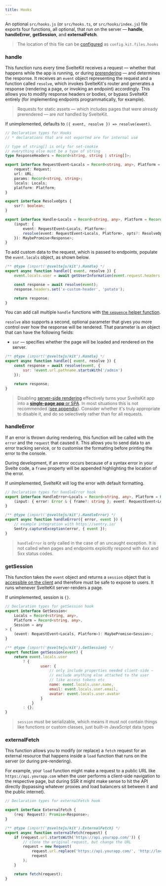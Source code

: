 ```yaml
---
title: Hooks
---
```


An optional `src/hooks.js` (or `src/hooks.ts`, or `src/hooks/index.js`) file exports four functions, all optional, that run on the server — **handle**, **handleError**, **getSession**, and **externalFetch**.

> The location of this file can be [configured](#configuration) as `config.kit.files.hooks`

### handle

This function runs every time SvelteKit receives a request — whether that happens while the app is running, or during [prerendering](#page-options-prerender) — and determines the response. It receives an `event` object representing the request and a function called `resolve`, which invokes SvelteKit's router and generates a response (rendering a page, or invoking an endpoint) accordingly. This allows you to modify response headers or bodies, or bypass SvelteKit entirely (for implementing endpoints programmatically, for example).

> Requests for static assets — which includes pages that were already prerendered — are _not_ handled by SvelteKit.

If unimplemented, defaults to `({ event, resolve }) => resolve(event)`.

```ts
// Declaration types for Hooks
// * declarations that are not exported are for internal use

// type of string[] is only for set-cookie
// everything else must be a type of string
type ResponseHeaders = Record<string, string | string[]>;

export interface RequestEvent<Locals = Record<string, any>, Platform = Record<string, any>> {
	request: Request;
	url: URL;
	params: Record<string, string>;
	locals: Locals;
	platform: Platform;
}

export interface ResolveOpts {
	ssr?: boolean;
}

export interface Handle<Locals = Record<string, any>, Platform = Record<string, any>> {
	(input: {
		event: RequestEvent<Locals, Platform>;
		resolve(event: RequestEvent<Locals, Platform>, opts?: ResolveOpts): MaybePromise<Response>;
	}): MaybePromise<Response>;
}
```

To add custom data to the request, which is passed to endpoints, populate the `event.locals` object, as shown below.

```js
/** @type {import('@sveltejs/kit').Handle} */
export async function handle({ event, resolve }) {
	event.locals.user = await getUserInformation(event.request.headers.get('cookie'));

	const response = await resolve(event);
	response.headers.set('x-custom-header', 'potato');

	return response;
}
```

You can add call multiple `handle` functions with [the `sequence` helper function](#modules-sveltejs-kit-hooks).

`resolve` also supports a second, optional parameter that gives you more control over how the response will be rendered. That parameter is an object that can have the following fields:

- `ssr` — specifies whether the page will be loaded and rendered on the server.

```js
/** @type {import('@sveltejs/kit').Handle} */
export async function handle({ event, resolve }) {
	const response = await resolve(event, {
		ssr: !event.url.pathname.startsWith('/admin')
	});

	return response;
}
```

> Disabling [server-side rendering](#appendix-ssr) effectively turns your SvelteKit app into a [**single-page app** or SPA](#appendix-csr-and-spa). In most situations this is not recommended ([see appendix](#appendix-ssr)). Consider whether it's truly appropriate to disable it, and do so selectively rather than for all requests.

### handleError

If an error is thrown during rendering, this function will be called with the `error` and the `request` that caused it. This allows you to send data to an error tracking service, or to customise the formatting before printing the error to the console.

During development, if an error occurs because of a syntax error in your Svelte code, a `frame` property will be appended highlighting the location of the error.

If unimplemented, SvelteKit will log the error with default formatting.

```ts
// Declaration types for handleError hook
export interface HandleError<Locals = Record<string, any>, Platform = Record<string, any>> {
	(input: { error: Error & { frame?: string }; event: RequestEvent<Locals, Platform> }): void;
}
```

```js
/** @type {import('@sveltejs/kit').HandleError} */
export async function handleError({ error, event }) {
	// example integration with https://sentry.io/
	Sentry.captureException(error, { event });
}
```

> `handleError` is only called in the case of an uncaught exception. It is not called when pages and endpoints explicitly respond with 4xx and 5xx status codes.

### getSession

This function takes the `event` object and returns a `session` object that is [accessible on the client](#modules-$app-stores) and therefore must be safe to expose to users. It runs whenever SvelteKit server-renders a page.

If unimplemented, session is `{}`.

```ts
// Declaration types for getSession hook
export interface GetSession<
	Locals = Record<string, any>,
	Platform = Record<string, any>,
	Session = any
> {
	(event: RequestEvent<Locals, Platform>): MaybePromise<Session>;
}
```

```js
/** @type {import('@sveltejs/kit').GetSession} */
export function getSession(event) {
	return event.locals.user
		? {
				user: {
					// only include properties needed client-side —
					// exclude anything else attached to the user
					// like access tokens etc
					name: event.locals.user.name,
					email: event.locals.user.email,
					avatar: event.locals.user.avatar
				}
			}
		: {};
}
```

> `session` must be serializable, which means it must not contain things like functions or custom classes, just built-in JavaScript data types

### externalFetch

This function allows you to modify (or replace) a `fetch` request for an external resource that happens inside a `load` function that runs on the server (or during pre-rendering).

For example, your `load` function might make a request to a public URL like `https://api.yourapp.com` when the user performs a client-side navigation to the respective page, but during SSR it might make sense to hit the API directly (bypassing whatever proxies and load balancers sit between it and the public internet).

```ts
// Declaration types for externalFetch hook

export interface ExternalFetch {
	(req: Request): Promise<Response>;
}
```

```js
/** @type {import('@sveltejs/kit').ExternalFetch} */
export async function externalFetch(request) {
	if (request.url.startsWith('https://api.yourapp.com/')) {
		// clone the original request, but change the URL
		request = new Request(
			request.url.replace('https://api.yourapp.com/', 'http://localhost:9999/'),
			request
		);
	}

	return fetch(request);
}
```
